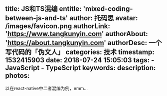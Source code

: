 title: JS和TS混编
entitle: 'mixed-coding-between-js-and-ts'
author: 托码思
avatar: /images/favicon.png
authorLink: 'https://www.tangkunyin.com'
authorAbout: 'https://about.tangkunyin.com'
authorDesc: 一个写代码的「伪文人」
categories: 技术
timestamp: 1532415903
date: 2018-07-24 15:05:03
tags:
    - JavaScript
    - TypeScript
keywords:
description:
photos:
---

以在react-native中二者混编为例，emm...

